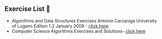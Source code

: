 ## Exercise List 📝

- Algorithms and Data Structures Exercises Antonio Carzaniga University of Lugano Edition 1.2 January 2009 - [click here](https://www.inf.usi.ch/carzaniga/edu/algo08f/exercises-1.2.pdf)
- Computer Science Algorithms Exercises and Solutions- [click here](https://www.cs.auckland.ac.nz/compsci220s1t/lectures/lecturenotes/GG-lectures/220exercises2.pdf)
